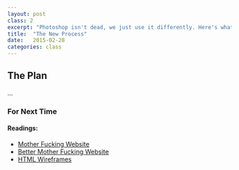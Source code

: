 ```yaml
---
layout: post
class: 2
excerpt: "Photoshop isn't dead, we just use it differently. Here's what we do now."
title:  "The New Process"
date:   2015-02-28
categories: class
---
```


## The Plan
...

### For Next Time

#### Readings:
* [Mother Fucking Website](http://motherfuckingwebsite.com)
* [Better Mother Fucking Website](http://bettermotherfuckingwebsite.com)
* [HTML Wireframes](http://bradfrost.com/blog/post/html-wireframes/)